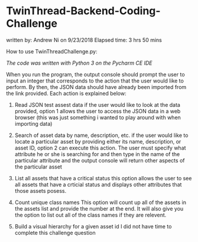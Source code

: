 # TwinThread-Backend-Coding-Challenge
written by: Andrew Ni on 9/23/2018
Elapsed time: 3 hrs 50 mins

How to use TwinThreadChallenge.py:

*The code was written with Python 3 on the Pycharm CE IDE*

When you run the program, the output console should prompt the user to input an integer that corresponds to the action that the user would like to perform. By then, the JSON data should have already been imported from the link provided.  Each action is explained below:

1. Read JSON test assest data 
if the user would like to look at the data provided, option 1 allows the user to access the JSON data in a web browser
(this was just something i wanted to play around with when importing data)

2. Search of asset data by name, description, etc. 
if the user would like to locate a particular asset by providing either its name, description, or asset ID, option 2 can
execute this action.  The user must specify what attribute he or she is searching for and then type in the name of the particular attribute and the output console will return other aspects of the particular asset

3. List all assets that have a critical status 
this option allows the user to see all assets that have a crticial status and displays other attributes that those assets posess. 

4. Count unique class names 
This option will count up all of the assets in the assets list and provide the number at the end.  It will also give you the option to list out all of the class names if they are relevent. 

5. Build a visual hierarchy for a given asset id 
I did not have time to complete this challenge question
